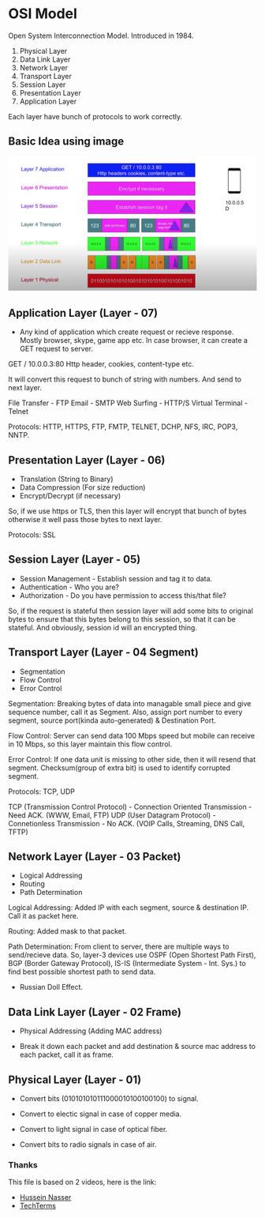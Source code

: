 # OSI Model

Open System Interconnection Model. Introduced in 1984.

1. Physical Layer
2. Data Link Layer
3. Network Layer
4. Transport Layer
5. Session Layer
6. Presentation Layer
7. Application Layer

Each layer have bunch of protocols to work correctly.

## Basic Idea using image

![OSI Model Simplified](../Images/osi-image-1.png?raw=true "OSI Model In a Nutshell")

## Application Layer (Layer - 07)

- Any kind of application which create request or recieve response. Mostly browser, skype, game app etc. In case browser, it can create a GET request to server.

GET / 10.0.0.3:80
Http header, cookies, content-type etc.

It will convert this request to bunch of string with numbers. And send to next layer.

File Transfer - FTP
Email - SMTP
Web Surfing - HTTP/S
Virtual Terminal - Telnet

Protocols: HTTP, HTTPS, FTP, FMTP, TELNET, DCHP, NFS, IRC, POP3, NNTP.

## Presentation Layer (Layer - 06)

- Translation (String to Binary)
- Data Compression (For size reduction)
- Encrypt/Decrypt (if necessary)

So, if we use https or TLS, then this layer will encrypt that bunch of bytes otherwise it well pass those bytes to next layer.

Protocols: SSL

## Session Layer (Layer - 05)

- Session Management - Establish session and tag it to data.
- Authentication - Who you are?
- Authorization - Do you have permission to access this/that file?

So, if the request is stateful then session layer will add some bits to original bytes to ensure that this bytes belong to this session, so that it can be stateful. And obviously, session id will an encrypted thing.

## Transport Layer (Layer - 04 Segment)

- Segmentation
- Flow Control
- Error Control

Segmentation: Breaking bytes of data into managable small piece and give sequence number, call it as Segment. Also, assign port number to every segment, source port(kinda auto-generated) & Destination Port.

Flow Control: Server can send data 100 Mbps speed but mobile can receive in 10 Mbps, so this layer maintain this flow control.

Error Control: If one data unit is missing to other side, then it will resend that segment. Checksum(group of extra bit) is used to identify corrupted segment.

Protocols: TCP, UDP

TCP (Transmission Control Protocol) - Connection Oriented Transmission - Need ACK. (WWW, Email, FTP)
UDP (User Datagram Protocol) - Connetionless Transmission - No ACK. (VOIP Calls, Streaming, DNS Call, TFTP)

## Network Layer (Layer - 03 Packet)

- Logical Addressing
- Routing
- Path Determination

Logical Addressing: Added IP with each segment, source & destination IP. Call it as packet here.

Routing: Added mask to that packet.

Path Determination: From client to server, there are multiple ways to send/recieve data. So, layer-3 devices use OSPF (Open Shortest Path First), BGP (Border Gateway Protocol), IS-IS (Intermediate System - Int. Sys.) to find best possible shortest path to send data.

- Russian Doll Effect.

## Data Link Layer (Layer - 02 Frame)

- Physical Addressing (Adding MAC address)

- Break it down each packet and add destination & source mac address to each packet, call it as frame.

## Physical Layer (Layer - 01)

- Convert bits (010101010111000010100100100) to signal.

- Convert to electic signal in case of copper media.

- Convert to light signal in case of optical fiber.

- Convert bits to radio signals in case of air.

### Thanks

This file is based on 2 videos, here is the link:

- [Hussein Nasser](https://www.youtube.com/watch?v=7IS7gigunyI)
- [TechTerms](https://www.youtube.com/watch?v=vv4y_uOneC0)
